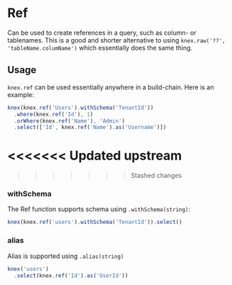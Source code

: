 # Ref


Can be used to create references in a query, such as column- or tablenames. This is a good and shorter alternative to using `knex.raw('??', 'tableName.columName')` which essentially does the same thing.

## Usage

`knex.ref` can be used essentially anywhere in a build-chain. Here is an example:

```js
knex(knex.ref('Users').withSchema('TenantId'))
  .where(knex.ref('Id'), 1)
  .orWhere(knex.ref('Name'), 'Admin')
  .select(['Id', knex.ref('Name').as('Username')])
```
<<<<<<< Updated upstream
=======
<CompiledSql code="knex(knex.ref('Users').withSchema('TenantId'))
  .where(knex.ref('Id'), 1)
  .orWhere(knex.ref('Name'), 'Admin')
  .select(['Id', knex.ref('Name').as('Username')])"/>
>>>>>>> Stashed changes

### withSchema

The Ref function supports schema using `.withSchema(string)`:

```js
knex(knex.ref('users').withSchema('TenantId')).select()
```

### alias

Alias is supported using `.alias(string)`

```js
knex('users')
  .select(knex.ref('Id').as('UserId'))
```
